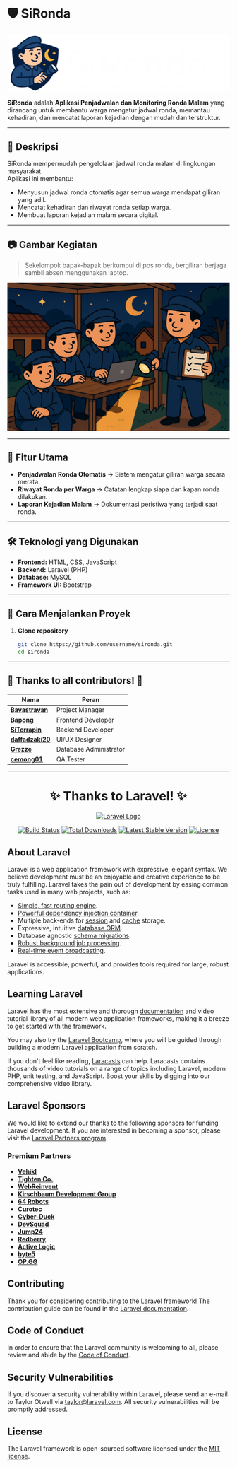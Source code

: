 # 🛡️ SiRonda

![SiRonda Logo](./public/assets/icon/LogoNav_sironda.png)

**SiRonda** adalah **Aplikasi Penjadwalan dan Monitoring Ronda Malam** yang dirancang untuk membantu warga mengatur jadwal ronda, memantau kehadiran, dan mencatat laporan kejadian dengan mudah dan terstruktur.

---

## 📖 Deskripsi
SiRonda mempermudah pengelolaan jadwal ronda malam di lingkungan masyarakat.  
Aplikasi ini membantu:
- Menyusun jadwal ronda otomatis agar semua warga mendapat giliran yang adil.
- Mencatat kehadiran dan riwayat ronda setiap warga.
- Membuat laporan kejadian malam secara digital.

---

## 📷 Gambar Kegiatan
> Sekelompok bapak-bapak berkumpul di pos ronda, bergiliran berjaga sambil absen menggunakan laptop.

![Kegiatan Ronda](./public/assets/images/kegiatan_ronda.png)

---

## 🚀 Fitur Utama
- **Penjadwalan Ronda Otomatis** → Sistem mengatur giliran warga secara merata.
- **Riwayat Ronda per Warga** → Catatan lengkap siapa dan kapan ronda dilakukan.
- **Laporan Kejadian Malam** → Dokumentasi peristiwa yang terjadi saat ronda.

---

## 🛠️ Teknologi yang Digunakan
- **Frontend:** HTML, CSS, JavaScript
- **Backend:** Laravel (PHP)
- **Database:** MySQL
- **Framework UI:** Bootstrap

---

## 📌 Cara Menjalankan Proyek
1. **Clone repository**
   ```bash
   git clone https://github.com/username/sironda.git
   cd sironda

---

## 💚 Thanks to all contributors! 💚

   | Nama           | Peran                  |
   |----------------|------------------------|
   | [**Bavastravan**](https://github.com/Bavastravan) | Project Manager        |
   | [**Bapong**](https://github.com/Bapong)      | Frontend Developer     |
   | [**SiTerrapin**](https://github.com/SiTerrapin)   | Backend Developer      |
   | [**daffadzaki20**](https://github.com/daffadzaki20)    | UI/UX Designer         |
   | [**Grezze**](https://github.com/Grezze)      | Database Administrator |
   | [**cemong01**](https://github.com/cemong01)        | QA Tester              |

---
<div align="center">
   <h1>✨ Thanks to Laravel! ✨</h1>
</div>

<p align="center"><a href="https://laravel.com" target="_blank"><img src="https://raw.githubusercontent.com/laravel/art/master/logo-lockup/5%20SVG/2%20CMYK/1%20Full%20Color/laravel-logolockup-cmyk-red.svg" width="400" alt="Laravel Logo"></a></p>

<p align="center">
<a href="https://github.com/laravel/framework/actions"><img src="https://github.com/laravel/framework/workflows/tests/badge.svg" alt="Build Status"></a>
<a href="https://packagist.org/packages/laravel/framework"><img src="https://img.shields.io/packagist/dt/laravel/framework" alt="Total Downloads"></a>
<a href="https://packagist.org/packages/laravel/framework"><img src="https://img.shields.io/packagist/v/laravel/framework" alt="Latest Stable Version"></a>
<a href="https://packagist.org/packages/laravel/framework"><img src="https://img.shields.io/packagist/l/laravel/framework" alt="License"></a>
</p>

## About Laravel

Laravel is a web application framework with expressive, elegant syntax. We believe development must be an enjoyable and creative experience to be truly fulfilling. Laravel takes the pain out of development by easing common tasks used in many web projects, such as:

- [Simple, fast routing engine](https://laravel.com/docs/routing).
- [Powerful dependency injection container](https://laravel.com/docs/container).
- Multiple back-ends for [session](https://laravel.com/docs/session) and [cache](https://laravel.com/docs/cache) storage.
- Expressive, intuitive [database ORM](https://laravel.com/docs/eloquent).
- Database agnostic [schema migrations](https://laravel.com/docs/migrations).
- [Robust background job processing](https://laravel.com/docs/queues).
- [Real-time event broadcasting](https://laravel.com/docs/broadcasting).

Laravel is accessible, powerful, and provides tools required for large, robust applications.

## Learning Laravel

Laravel has the most extensive and thorough [documentation](https://laravel.com/docs) and video tutorial library of all modern web application frameworks, making it a breeze to get started with the framework.

You may also try the [Laravel Bootcamp](https://bootcamp.laravel.com), where you will be guided through building a modern Laravel application from scratch.

If you don't feel like reading, [Laracasts](https://laracasts.com) can help. Laracasts contains thousands of video tutorials on a range of topics including Laravel, modern PHP, unit testing, and JavaScript. Boost your skills by digging into our comprehensive video library.

## Laravel Sponsors

We would like to extend our thanks to the following sponsors for funding Laravel development. If you are interested in becoming a sponsor, please visit the [Laravel Partners program](https://partners.laravel.com).

### Premium Partners

- **[Vehikl](https://vehikl.com/)**
- **[Tighten Co.](https://tighten.co)**
- **[WebReinvent](https://webreinvent.com/)**
- **[Kirschbaum Development Group](https://kirschbaumdevelopment.com)**
- **[64 Robots](https://64robots.com)**
- **[Curotec](https://www.curotec.com/services/technologies/laravel/)**
- **[Cyber-Duck](https://cyber-duck.co.uk)**
- **[DevSquad](https://devsquad.com/hire-laravel-developers)**
- **[Jump24](https://jump24.co.uk)**
- **[Redberry](https://redberry.international/laravel/)**
- **[Active Logic](https://activelogic.com)**
- **[byte5](https://byte5.de)**
- **[OP.GG](https://op.gg)**

## Contributing

Thank you for considering contributing to the Laravel framework! The contribution guide can be found in the [Laravel documentation](https://laravel.com/docs/contributions).

## Code of Conduct

In order to ensure that the Laravel community is welcoming to all, please review and abide by the [Code of Conduct](https://laravel.com/docs/contributions#code-of-conduct).

## Security Vulnerabilities

If you discover a security vulnerability within Laravel, please send an e-mail to Taylor Otwell via [taylor@laravel.com](mailto:taylor@laravel.com). All security vulnerabilities will be promptly addressed.

## License

The Laravel framework is open-sourced software licensed under the [MIT license](https://opensource.org/licenses/MIT).
